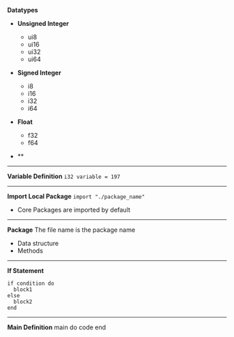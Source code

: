 **Datatypes**

- **Unsigned Integer**
  - ui8
  - ui16
  - ui32
  - ui64
  
- **Signed Integer**
  - i8
  - i16
  - i32
  - i64

- **Float**
  - f32
  - f64

- ** 

***

**Variable Definition** `i32 variable = 197`

***

**Import Local Package** `import "./package_name"`
- Core Packages are imported by default

***

**Package** The file name is the package name
- Data structure
- Methods

***

**If Statement**
```
if condition do
  block1
else
  block2
end
```

****

**Main Definition**
main do
  code
end